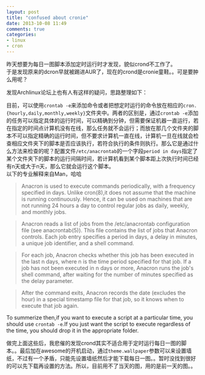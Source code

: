 ```yaml
---
layout: post
title: "confused about cronie"
date: 2013-10-08 11:49
comments: true
categories:
- linux
- cron 
---
```


昨天想要为每日一图脚本添加定时运行时才发现，貌似crond不工作了。    
于是发现原来的dcron早就被踢进AUR了，现在的crond是cronie童鞋。。可是要肿么用呢？

发现Archlinux论坛上也有人有这样的疑问，思路整理如下：

目前，可以使用`crontab -e`来添加命令或者把想定时运行的命令放在相应的`cron.{hourly,daily,monthly,weekly}`文件夹中。两者的区别是，通过`crontab -e`添加的任务可以指定具体的运行时间，可以精确到分钟，但需要保证机器一直运行，若在指定的时间点计算机没有在线，那么任务就不会运行；而放在那几个文件夹的脚本不可以指定精确的运行时间，但不要求计算机一直在线，计算机一旦在线就会检查相应文件夹下的脚本是否应该执行，若符合执行的条件则执行。那么它是通过什么方法来检查的呢？配置文件`/etc/anacrontab`的一个字段`period in days`指定了某个文件夹下的脚本的运行间隔时间，若计算机看到某个脚本距上次执行时间已经有n天或大于n天，那么它就会运行这个脚本。    
以下的专业解释来自Man，哈哈    
> Anacron  is used to execute commands periodically, with a frequency specified in days.  Unlike cron(8),it does not assume that the machine is running continuously.  Hence, it can be used  on  machines  that are not running 24 hours a day to control regular jobs as daily, weekly, and monthly jobs.

> Anacron  reads  a  list  of jobs from the /etc/anacrontab configuration file (see anacrontab(5)).  This file contains the list of jobs that Anacron controls.  Each job entry specifies a  period  in  days, a delay in minutes, a unique job identifier, and a shell command.

> For each job, Anacron checks whether this job has been executed in the last n days, where n is the time period specified for that job.  If a job has not been executed in n days  or  more,  Anacron  runs  the job's shell command, after waiting for the number of minutes specified as the delay parameter.

> After  the  command exits, Anacron records the date (excludes the hour) in a special timestamp file for that job, so it knows when to execute that job again.

To summerize then,if you want to execute a script at a particular time, you should use `crontab -e`.If you just want the script to execute regardless of the time, you should drop it in the appropriate folder.

做完上面这些后，我悲催的发现crond其实不适合用于定时运行每日一图的脚本。。最后加在awesome的开机启动，通过`theme.wallpaper`参数可以来设置墙纸，不过有一个矛盾，只能先设置墙纸然后才能下载每日一图。。暂时没找到很好的可以先下载再设置的方法。所以，目前用不了当天的图，用的是前一天的图。。
